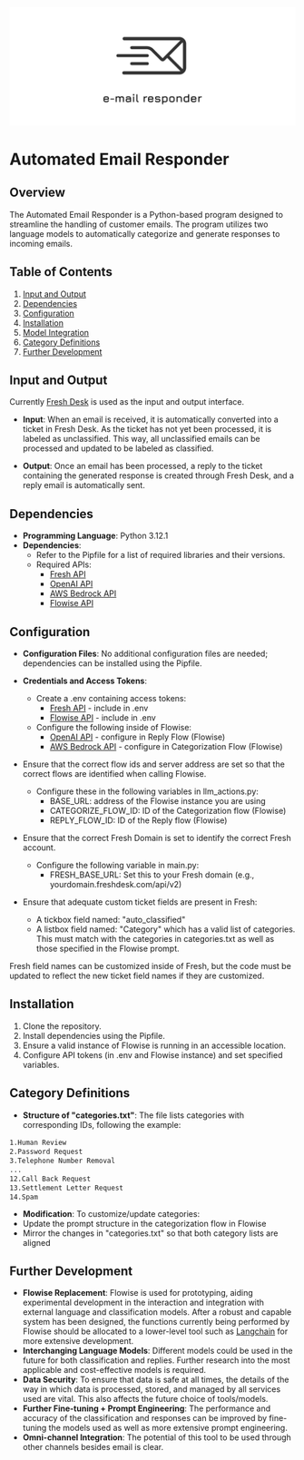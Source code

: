 ![Alt text](images/header.png)

# Automated Email Responder

## Overview

The Automated Email Responder is a Python-based program designed to streamline the handling of customer emails. The program utilizes two language models to automatically categorize and generate responses to incoming emails.

## Table of Contents

1. [Input and Output](#input-and-output)
2. [Dependencies](#dependencies)
3. [Configuration](#configuration)
4. [Installation](#installation)
5. [Model Integration](#model-integration)
6. [Category Definitions](#category-definitions)
7. [Further Development](#further-development)

## Input and Output

Currently [Fresh Desk](https://www.freshworks.com/freshdesk/lp/home-bex/?tactic_id=6330166&utm_source=google-adwords&utm_medium=FD-Search-Brand-Core-MEA-Bex&utm_campaign=FD-Search-Brand-Core-MEA-Bex&utm_term=freshdesk&device=c&matchtype=e&network=g&gclid=CjwKCAiAzc2tBhA6EiwArv-i6ZvTBL222E-Xjo2dP2NAuZBNPRMqAFijj8MaedUxWyn8KXsi2w_-sRoCL3cQAvD_BwE&audience=aud-95784370677%3Akwd-30002131023&ad_id=688610343062&gad_source=1) is used as the input and output interface.

- **Input**: When an email is received, it is automatically converted into a ticket in Fresh Desk. As the ticket has not yet been processed, it is labeled as unclassified. This way, all unclassified emails can be processed and updated to be labeled as classified.

- **Output**: Once an email has been processed, a reply to the ticket containing the generated response is created through Fresh Desk, and a reply email is automatically sent.

## Dependencies

- **Programming Language**: Python 3.12.1
- **Dependencies**:
  - Refer to the Pipfile for a list of required libraries and their versions.
  - Required APIs:
    - [Fresh API](https://developers.freshdesk.com/api/)
    - [OpenAI API](https://platform.openai.com/docs/api-reference)
    - [AWS Bedrock API](https://docs.aws.amazon.com/bedrock/latest/APIReference/welcome.html)
    - [Flowise API](https://docs.flowiseai.com/using-flowise/api)

## Configuration

- **Configuration Files**: No additional configuration files are needed; dependencies can be installed using the Pipfile.
- **Credentials and Access Tokens**:

  - Create a .env containing access tokens:
    - [Fresh API](https://developers.freshdesk.com/api/) - include in .env
    - [Flowise API](https://docs.flowiseai.com/using-flowise/api) - include in .env
  - Configure the following inside of Flowise:
    - [OpenAI API](https://platform.openai.com/docs/api-reference) - configure in Reply Flow (Flowise)
    - [AWS Bedrock API](https://docs.aws.amazon.com/bedrock/latest/APIReference/welcome.html) - configure in Categorization Flow (Flowise)

- Ensure that the correct flow ids and server address are set so that the correct flows are identified when calling Flowise.

  - Configure these in the following variables in llm_actions.py:
    - BASE_URL: address of the Flowise instance you are using
    - CATEGORIZE_FLOW_ID: ID of the Categorization flow (Flowise)
    - REPLY_FLOW_ID: ID of the Reply flow (Flowise)

- Ensure that the correct Fresh Domain is set to identify the correct Fresh account.

  - Configure the following variable in main.py:
    - FRESH_BASE_URL: Set this to your Fresh domain (e.g., yourdomain.freshdesk.com/api/v2)

- Ensure that adequate custom ticket fields are present in Fresh:
  - A tickbox field named: "auto_classified"
  - A listbox field named: "Category" which has a valid list of categories. This must match with the categories in categories.txt as well as those specified in the Flowise prompt.

Fresh field names can be customized inside of Fresh, but the code must be updated to reflect the new ticket field names if they are customized.

## Installation

1. Clone the repository.
2. Install dependencies using the Pipfile.
3. Ensure a valid instance of Flowise is running in an accessible location.
4. Configure API tokens (in .env and Flowise instance) and set specified variables.

## Category Definitions

- **Structure of "categories.txt"**: The file lists categories with corresponding IDs, following the example:

```
1.Human Review
2.Password Request
3.Telephone Number Removal
...
12.Call Back Request
13.Settlement Letter Request
14.Spam
```

- **Modification**: To customize/update categories:
- Update the prompt structure in the categorization flow in Flowise
- Mirror the changes in "categories.txt" so that both category lists are aligned

## Further Development

- **Flowise Replacement**: Flowise is used for prototyping, aiding experimental development in the interaction and integration with external language and classification models. After a robust and capable system has been designed, the functions currently being performed by Flowise should be allocated to a lower-level tool such as [Langchain](https://python.langchain.com/docs/get_started/introduction) for more extensive development.
- **Interchanging Language Models**: Different models could be used in the future for both classification and replies. Further research into the most applicable and cost-effective models is required.
- **Data Security**: To ensure that data is safe at all times, the details of the way in which data is processed, stored, and managed by all services used are vital. This also affects the future choice of tools/models.
- **Further Fine-tuning + Prompt Engineering**: The performance and accuracy of the classification and responses can be improved by fine-tuning the models used as well as more extensive prompt engineering.
- **Omni-channel Integration**: The potential of this tool to be used through other channels besides email is clear.
